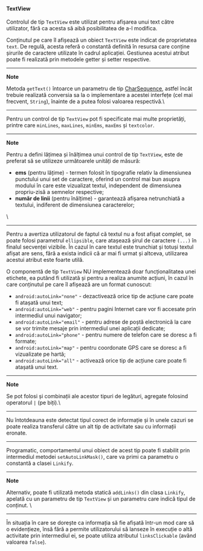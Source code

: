 #### TextView

Controlul de tip `TextView` este utilizat pentru afișarea unui text
către utilizator, fără ca acesta să aibă posibilitatea de a-l modifica.

Conținutul pe care îl afișează un obiect `TextView` este indicat de
proprietatea `text`. De regulă, acesta referă o constantă definită în
resursa care conține șirurile de caractere utilizate în cadrul
aplicației. Gestiunea acestui atribut poate fi realizată prin metodele
getter și setter respective.

---
**Note**

Metoda `getText()` întoarce un parametru de tip
[CharSequence](http:*developer.android.com/reference/java/lang/CharSequence.html),
astfel încât trebuie realizată conversia sa la o implementare a acestei
interfețe (cel mai frecvent, `String`), înainte de a putea folosi
valoarea respectivă.\

---

Pentru un control de tip `TextView` pot fi specificate mai multe
proprietăți, printre care `minLines`, `maxLines`, `minEms`, `maxEms` și
`textcolor`.

---
**Note**

Pentru a defini lățimea și înălțimea unui control de tip
`TextView`, este de preferat să se utilizeze următoarele unități de
măsură:

-   **ems** (pentru lățime) - termen folosit în tipografie relativ la
    dimensiunea punctului unui set de caractere, oferind un control mai
    bun asupra modului în care este vizualizat textul, independent de
    dimensiunea propriu-zisă a semnelor respective;
-   **număr de linii** (pentru înălțime) - garantează afișarea
    netrunchiată a textului, indiferent de dimensiunea caracterelor;

\

---

Pentru a avertiza utilizatorul de faptul că textul nu a fost afișat
complet, se poate folosi parametrul `ellipsible`, care atașează șirul de
caractere `(...)` în finalul secvenței vizibile. În cazul în care textul
este trunchiat și totuși textul afișat are sens, fără a exista indicii
că ar mai fi urmat și altceva, utilizarea acestui atribut este foarte
utilă.

O componentă de tip `TextView` NU implementează doar funcționalitatea
unei etichete, ea putând fi utilizată și pentru a realiza anumite
acțiuni, în cazul în care conținutul pe care îl afișează are un format
cunoscut:

-   `android:autoLink="none"` - dezactivează orice tip de acțiune care
    poate fi atașată unui text;
-   `android:autoLink="web"` - pentru pagini Internet care vor fi
    accesate prin intermediul unui navigator;
-   `android:autoLink="email"` - pentru adrese de poștă electronică la
    care se vor trimite mesaje prin intermediul unei aplicații dedicate;
-   `android:autoLink="phone"` - pentru numere de telefon care se doresc
    a fi formate;
-   `android:autoLink="map"` - pentru coordonate GPS care se doresc a fi
    vizualizate pe hartă;
-   `android:autoLink="all"` - activează orice tip de acțiune care poate
    fi atașată unui text.

---
**Note**

Se pot folosi și combinații ale acestor tipuri de legături,
agregate folosind operatorul `|` (pe biți).\

---

Nu întotdeauna este detectat tipul corect de informație și în
unele cazuri se poate realiza transferul către un alt tip de activitate
sau cu informații eronate.

---

Programatic, comportamentul unui obiect de acest tip poate fi stabilit
prin intermediul metodei `setAutoLinkMask()`, care va primi ca parametru
o constantă a clasei `Linkify`.

---
**Note**

Alternativ, poate fi utilizată metoda statică `addLinks()`
din clasa `Linkify`, apelată cu un parametru de tip `TextView` și un
parametru care indică tipul de conținut. \

---

În situația în care se dorește ca informația să fie afișată într-un mod
care să o evidențieze, însă fără a permite utilizatorului să lanseze în
execuție o altă activitate prin intermediul ei, se poate utiliza
atributul `linksClickable` (având valoarea `false`).

